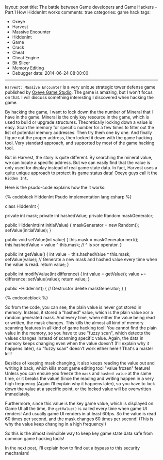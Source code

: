 layout: post
title: The battle between Game developers and Game Hackers - Part.1 How HiddenInt works
comments: true
categories: game hack
tags:
  - Oxeye
  - Harvest
  - Massive Encounter
  - HiddenInt
  - Game
  - Crack
  - Cheat
  - Cheat Engine
  - Bit Slicer
  - Memory Editing
  - Debugger
date: 2014-06-24 08:00:00
---
`Harvest: Massive Encounter` is a very unique strategic tower defense game published by [Oxeye Game Studio](http://www.oxeyegames.com/harvest-massive-encounter/). The game is amazing, but I won't focus on that. I will discuss something interesting I discovered when hacking the game.

By hacking the game, I want to lock down the the number of Mineral that I have in the game. Mineral is the only key resource in the game, which is used to build or upgrade structures. Theoretically locking down a value is easy. Scan the memory for specific number for a few times to filter out the list of potential memory addresses. Then try them one by one. And finally figure out the proper address, then locked it down with the game hacking tool. Very standard approach, and supported by most of the game hacking tool.

But in Harvest, the story is quite different. By searching the mineral value, we can locate a specific address. But we can easily find that the value is only used for display instead of real game state data. In fact, Harvest uses a quite unique approach to protect its game status data! Oxeye guys call it the `Hidden Int`.

Here is the psudo-code explains how the it works:

{% codeblock HiddenInt Psudo implementation lang:csharp %}

class HiddenInt {
  
  private int mask;
  private int hashedValue;
  private Random maskGenerator;

  public HiddenInt(int initialValue) {
    maskGenerator = new Random();
    setValue(initialValue);
  }

  public void setValue(int value) {
    this.mask = maskGenerator.next();
    this.hashedValue = value ^ this.mask; // ^ is xor operator.
  }

  public int getValue() {
    int value = this.hashedValue ^ this.mask;
    setValue(value); // Generate a new mask and hashed value every time when the value is read.
    return value;
  }

  public int modifyValue(int difference) {
    int value = getValue();
    value += difference;
    setValue(value);
    return value;
  }

  public ~HiddenInt() { // Destructor
    delete maskGenerator;
  }
}

{% endcodeblock %}

So from the code, you can see, the plain value is never got stored in memory. Instead, it stored a "hashed" value, which is the plain value xor a random generated mask. And every time, when either the value being read or written, the mask changes. This kills the almost all kind of memory scanning features in all kind of game hacking tool! You cannot find the plain value in the memory, so you have to use "fuzzy scan", which detects the values changes instead of scanning specific value. Again, the data in memory keeps changing even when the value doesn't (I'll explain why it happens later), so "fuzzy scan" doesn't work either here!! That's a master kill!

Besides of keeping mask changing, it also keeps reading the value out and writing it back, which kills most game editing tool "value frozen" feature! Unless you can ensure you freeze the `mask` and `hashed value` at the same time, or it breaks the value! Since the reading and writing happen in a very high frequency (Again I'll explain why it happens later), so you have to lock down the value at a specific point, or the locked value will be overwritten immediately. 

Furthermore, since this value is the key game value, which is displayed on Game UI all the time, the `getValue()` is called every time when game UI renders! And usually game UI renders in at least 60fps. So the value is read 60 times per second, and the mask changes 60 times per second! (This is why the value keep changing in a high frequency!) 

So this is the almost invincible way to keep key game state data safe from common game hacking tools!

In the next post, I'll explain how to find out a bypass to this security mechanism!


